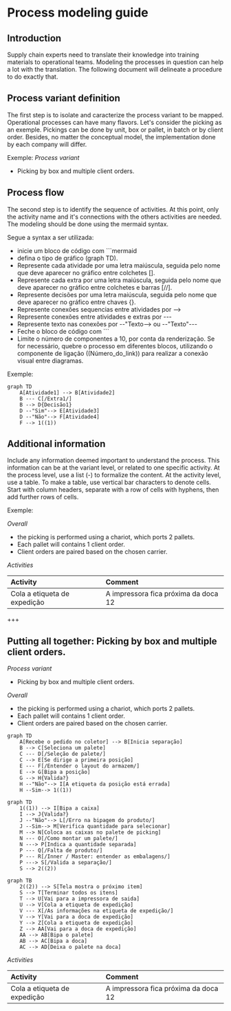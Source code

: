 <script src="https://cdn.jsdelivr.net/npm/mermaid/dist/mermaid.min.js"></script>

<script>mermaid.initialize({startOnLoad:true});</script>

# Process modeling guide

## Introduction
Supply chain experts need to translate their knowledge into training materials to operational teams. Modeling the processes in question can help a lot with the translation. The 
following document will delineate a procedure to do exactly that.  

## Process variant definition
The first step is to isolate and caracterize the process variant to be mapped. Operational processes can have many flavors. Let's consider the picking as an exemple. Pickings can be done by unit, box or pallet, in batch or by client order. Besides, no matter the conceptual model, the implementation done by each company will differ.

Exemple:
*Process variant*  
- Picking by box and multiple client orders.

## Process flow
The second step is to identify the sequence of activities. At this point, only the activity name and it's connections with the others activities are needed. The modeling should be done using the mermaid syntax.

Segue a syntax a ser utilizada:  
- inicie um bloco de código com ```mermaid
- defina o tipo de gráfico (graph TD).
- Represente cada atividade por uma letra maiúscula, seguida pelo nome que deve aparecer no gráfico entre colchetes [].
- Represente cada extra por uma letra maiúscula, seguida pelo nome que deve aparecer no gráfico entre colchetes e barras [//].
- Represente decisões por uma letra maiúscula, seguida pelo nome que deve aparecer no gráfico entre chaves {}.
- Represente conexões sequencias entre atividades por -->
- Represente conexões entre atividades e extras por ---
- Represente texto nas conexões por --"Texto--> ou --"Texto"---
- Feche o bloco de código com ```
- Limite o número de componentes a 10, por conta da renderização. Se for necessário, quebre o processo em diferentes blocos, utilizando o componente de ligação ((Número_do_link)) para realizar a conexão visual entre diagramas.

Exemple:
```mermaid
graph TD
	A[Atividade1] --> B[Atividade2]
	B --- C[/Extra1/]
	B --> D{Decisão1}
	D --"Sim"--> E[Atividade3]
	D --"Não"--> F[Atividade4]
	F --> 1((1))
```

## Additional information
Include any information deemed important to understand the process. This information can be at the variant level, or related to one specific activity.
At the process level, use a list (-) to formalize the content. At the activity level, use a table. To make a table, use vertical bar characters to denote cells. Start with column headers, separate with a row of cells with hyphens, then add further rows of cells.

Exemple:

*Overall*
- the picking is performed using a chariot, which ports 2 pallets.
- Each pallet will contains 1 client order.
- Client orders are paired based on the chosen carrier.

*Activities*  

|Activity|Comment|
|:-------|:-------|
|Cola a etiqueta de expedição |A impressora fica próxima da doca 12 |

+++

## Putting all together: Picking by box and multiple client orders.

*Process variant*  
- Picking by box and multiple client orders.

*Overall*
- the picking is performed using a chariot, which ports 2 pallets.
- Each pallet will contains 1 client order.
- Client orders are paired based on the chosen carrier.

```mermaid
graph TD
	A[Recebe o pedido no coletor] --> B[Inicia separação]
	B --> C[Seleciona um palete]
	C --- D[/Seleção de palete/]
	C --> E[Se dirige a primeira posição]
	E --- F[/Entender o layout do armazem/]
	E --> G[Bipa a posição]
	G --> H{Valida?}
	H --"Não"--> I[A etiqueta da posição está errada]
	H --Sim--> 1((1))
```

```mermaid
graph TD
	1((1)) --> I[Bipa a caixa]
	I --> J{Valida?}
	J --"Não"--> L[/Erro na bipagem do produto/]
	J --Sim--> M[Verifica quantidade para selecionar]
	M --> N[Coloca as caixas no palete de picking]
	N --- O[/Como montar um palete/]
	N ---> P[Indica a quantidade separada]
	P --- Q[/Falta de produto/]
	P --- R[/Inner / Master: entender as embalagens/]
	P ---> S[/Valida a separação/]
	S --> 2((2))
```

```mermaid
graph TB
	2((2)) --> S[Tela mostra o próximo item]
	S --> T[Terminar todos os itens]
	T --> U[Vai para a impressora de saida]
	U --> V[Cola a etiqueta de expedição]
	V --- X[/As informações na etiqueta de expedição/]
	V --> Y[Vai para a doca de expedição]
	Y --> Z[Cola a etiqueta de expedição]
	Z --> AA[Vai para a doca de expedição]
	AA --> AB[Bipa o palete]
	AB --> AC[Bipa a doca]
	AC --> AD[Deixa o palete na doca]
```

*Activities*  

|Activity|Comment|
|:-------|:-------|
|Cola a etiqueta de expedição |A impressora fica próxima da doca 12 |
